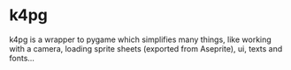 # k4pg
k4pg is a wrapper to pygame which simplifies many things, like working with
a camera, loading sprite sheets (exported from Aseprite), ui, texts and fonts...
